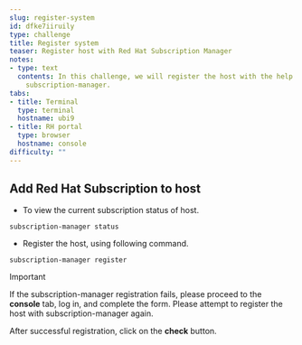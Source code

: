 ```yaml
---
slug: register-system
id: dfke7iiruily
type: challenge
title: Register system
teaser: Register host with Red Hat Subscription Manager
notes:
- type: text
  contents: In this challenge, we will register the host with the help of a Red Hat
    subscription-manager.
tabs:
- title: Terminal
  type: terminal
  hostname: ubi9
- title: RH portal
  type: browser
  hostname: console
difficulty: ""
---
```

## Add Red Hat Subscription to host
- To view the current subscription status of host.
 ```
 subscription-manager status
 ```
- Register the host, using following command.
```
subscription-manager register
```
> [!IMPORTANT]
> If the subscription-manager registration fails, please proceed to the **console** tab, log in, and complete the form.
> Please attempt to register the host with subscription-manager again.

After successful registration, click on the **check** button.


